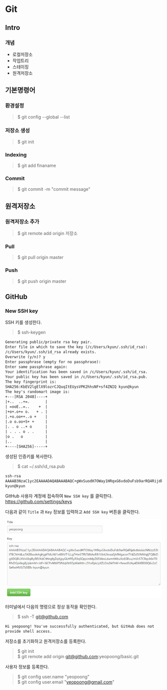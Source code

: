 Git
===

Intro
-----

### 개념
  * 로컬저장소
  * 작업트리
  * 스테이징
  * 원격저장소

기본명령어 
---------

### 환경설정

>$ git config --global --list 

### 저장소 생성

>$ git init 

### Indexing 

>$ git add finaname 

### Commit 

>$ git commit -m "commit message" 


원격저장소
---------

### 원격저장소 추가

>$ git remote add origin 저장소

### Pull 

>$ git pull origin master 

### Push 

>$ git push origin master 


GitHub
------

### New SSH key

SSH 키를 생성한다.
>$ ssh-keygen

```
Generating public/private rsa key pair.
Enter file in which to save the key (/c/Users/kyun/.ssh/id_rsa):
/c/Users/kyun/.ssh/id_rsa already exists.
Overwrite (y/n)? y
Enter passphrase (empty for no passphrase):
Enter same passphrase again:
Your identification has been saved in /c/Users/kyun/.ssh/id_rsa.
Your public key has been saved in /c/Users/kyun/.ssh/id_rsa.pub.
The key fingerprint is:
SHA256:KbEV2lgElX9lozrCJQuqItEUysVPK2hhsNF+sf4ZNIQ kyun@kyun
The key's randomart image is:
+---[RSA 2048]----+
|+..  ..+=.       |
| =ooE..=..    +  |
|+o+.o+= o.   + . |
|.+o.oo++..o +    |
|.o o.oo+S+ +     |
|. . o ..+ o      |
| . . . o . .     |
|o .   o          |
|..               |
+----[SHA256]-----+
```

생성된 인증키를 복사한다.
>$ cat ~/.ssh/id_rsa.pub 

```
ssh-rsa AAAAB3NzaC1yc2EAAAADAQABAAABAQC+gWxSuodH7OWay1HRqxG6vdoDuFsb9arRQ4RijdkdlsicisicNNJzz53II7BCNHdLs/5KEBxxdvhghjgtFMcJW1vtBXVT1LLg7HieSTfRiTdNAcR81VbtLNvxaSjhfMgacsnTY4Zc0VMMqIj7QBbDgXDQRUXVsIi8ql8yREVXdCtHngfgZqAjpyGLHPEyR3qSQqsimMpZ65WesLdwmtWbvXo6SRvu/mVc57CRqrA6riT0RfxDGpAkg8j/pkmM+Jdf+l6CPvNNIPSPdqVb9OyWatKtt+/31oFpk/yXZLOo2lkFhW+fwwc0UAy4D6tEB00Q6v2cCSefocHV0J7z5EBv kyun@kyun
```

GitHub 사용자 계정에 접속하여 `New SSH key` 를 클릭한다.
https://github.com/settings/keys

다음과 같이 `Title` 과 `Key` 정보를 입력하고 `Add SSH key` 버튼을 클릭한다.  

![](image/add_ssh_key.png)


터미널에서 다음의 명령으로 정상 동작을 확인한다.
>$ ssh -T git@github.com 
```
Hi yeopoong! You've successfully authenticated, but GitHub does not provide shell access.
```

저장소를 초기화하고 원격저장소를 등록한다.
>$ git init  
>$ git remote add origin git@github.com:yeopoong/basic.git

사용자 정보를 등록한다.
>$ git config user.name "yeopoong"  
>$ git config user.email "yeopoong@gmail.com"
